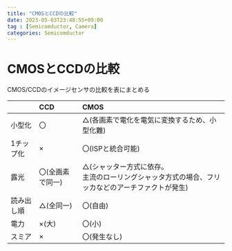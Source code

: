 ```yaml
---
title: "CMOSとCCDの比較"
date: 2023-05-03T23:48:55+09:00
tag : [Semicomductor, Camera]
categories: Semicomductor
---
```


# CMOSとCCDの比較

CMOS/CCDのイメージセンサの比較を表にまとめる

| |CCD|CMOS|
|:----|:----|:----|
|小型化|〇|△(各画素で電化を電気に変換するため、小型化難)|
|1チップ化|×|〇(ISPと統合可能)|
|露光|〇(全画素で同一)|△(シャッター方式に依存。<br>主流のローリングシャッタ方式の場合、フリッカなどのアーチファクトが発生) |
|読み出し順|△(全同一)|〇(自由)|
|電力|×(大)|〇(小)|
|スミア|×|〇(発生なし)|
